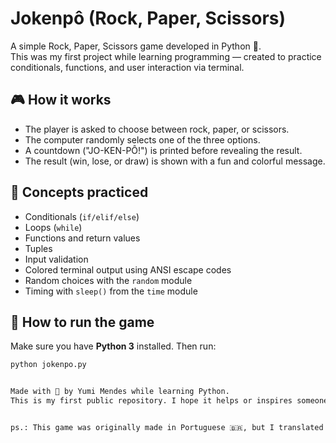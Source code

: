 # Jokenpô (Rock, Paper, Scissors)

A simple Rock, Paper, Scissors game developed in Python 🐍.  
This was my first project while learning programming — created to practice conditionals, functions, and user interaction via terminal.

## 🎮 How it works

- The player is asked to choose between rock, paper, or scissors.
- The computer randomly selects one of the three options.
- A countdown ("JO-KEN-PÔ!") is printed before revealing the result.
- The result (win, lose, or draw) is shown with a fun and colorful message.

## 🧠 Concepts practiced

- Conditionals (`if/elif/else`)
- Loops (`while`)
- Functions and return values
- Tuples
- Input validation
- Colored terminal output using ANSI escape codes
- Random choices with the `random` module
- Timing with `sleep()` from the `time` module

## 🚀 How to run the game

Make sure you have **Python 3** installed. Then run:

```bash
python jokenpo.py


Made with 💜 by Yumi Mendes while learning Python.
This is my first public repository. I hope it helps or inspires someone else who’s learning too!


ps.: This game was originally made in Portuguese 🇧🇷, but I translated most of it to english.